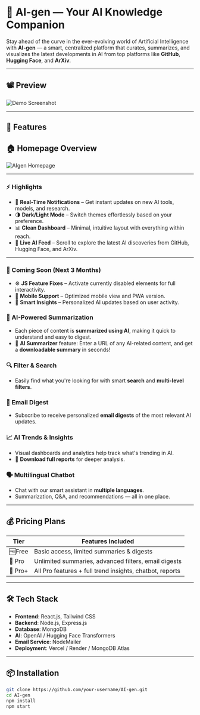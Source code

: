 # 🤖 AI-gen — Your AI Knowledge Companion

Stay ahead of the curve in the ever-evolving world of Artificial Intelligence with **AI-gen** — a smart, centralized platform that curates, summarizes, and visualizes the latest developments in AI from top platforms like **GitHub**, **Hugging Face**, and **ArXiv**.

---

## 📽 Preview

<!-- Add your app demo screenshot or video here -->
![Demo Screenshot](https://via.placeholder.com/800x400.png?text=AI-gen+Demo)

---

## 🚀 Features


## 🏠 Homepage Overview

![AIgen Homepage](./Screenshot%202025-04-06%20193813.png)

---

### ⚡ Highlights

- 🔔 **Real-Time Notifications** – Get instant updates on new AI tools, models, and research.
- 🌗 **Dark/Light Mode** – Switch themes effortlessly based on your preference.
- 📊 **Clean Dashboard** – Minimal, intuitive layout with everything within reach.
- 📡 **Live AI Feed** – Scroll to explore the latest AI discoveries from GitHub, Hugging Face, and ArXiv.

---

### 🔮 Coming Soon (Next 3 Months)

- ⚙️ **JS Feature Fixes** – Activate currently disabled elements for full interactivity.
- 📲 **Mobile Support** – Optimized mobile view and PWA version.
- 🧠 **Smart Insights** – Personalized AI updates based on user activity.



### 🧠 AI-Powered Summarization
- Each piece of content is **summarized using AI**, making it quick to understand and easy to digest.
- 🔗 **AI Summarizer** feature: Enter a URL of any AI-related content, and get a **downloadable summary** in seconds!

### 🔍 Filter & Search
- Easily find what you're looking for with smart **search** and **multi-level filters**.

### 📨 Email Digest
- Subscribe to receive personalized **email digests** of the most relevant AI updates.

### 📈 AI Trends & Insights
- Visual dashboards and analytics help track what's trending in AI.
- 📄 **Download full reports** for deeper analysis.

### 🗣️ Multilingual Chatbot
- Chat with our smart assistant in **multiple languages**.
- Summarization, Q&A, and recommendations — all in one place.

---

## 💰 Pricing Plans

| Tier           | Features Included                                           |
|----------------|-------------------------------------------------------------|
| 🆓Free         | Basic access, limited summaries & digests                  |
| 💼 Pro         | Unlimited summaries, advanced filters, email digests       |
| 🚀 Pro+        | All Pro features + full trend insights, chatbot, reports   |

---

## 🛠️ Tech Stack

- **Frontend**: React.js, Tailwind CSS  
- **Backend**: Node.js, Express.js  
- **Database**: MongoDB  
- **AI**: OpenAI / Hugging Face Transformers  
- **Email Service**: NodeMailer  
- **Deployment**: Vercel / Render / MongoDB Atlas  

---

## 📦 Installation

```bash
git clone https://github.com/your-username/AI-gen.git
cd AI-gen
npm install
npm start
